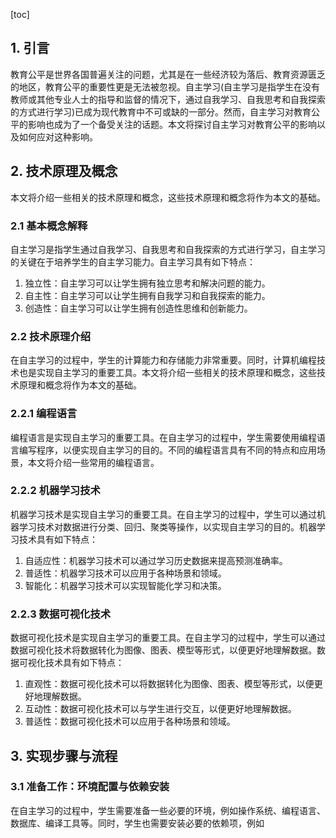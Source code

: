 
[toc]                    
                
                
## 1. 引言

教育公平是世界各国普遍关注的问题，尤其是在一些经济较为落后、教育资源匮乏的地区，教育公平的重要性更是无法被忽视。自主学习(自主学习是指学生在没有教师或其他专业人士的指导和监督的情况下，通过自我学习、自我思考和自我探索的方式进行学习)已成为现代教育中不可或缺的一部分。然而，自主学习对教育公平的影响也成为了一个备受关注的话题。本文将探讨自主学习对教育公平的影响以及如何应对这种影响。

## 2. 技术原理及概念

本文将介绍一些相关的技术原理和概念，这些技术原理和概念将作为本文的基础。

### 2.1 基本概念解释

自主学习是指学生通过自我学习、自我思考和自我探索的方式进行学习，自主学习的关键在于培养学生的自主学习能力。自主学习具有如下特点：

1. 独立性：自主学习可以让学生拥有独立思考和解决问题的能力。
2. 自主性：自主学习可以让学生拥有自我学习和自我探索的能力。
3. 创造性：自主学习可以让学生拥有创造性思维和创新能力。

### 2.2 技术原理介绍

在自主学习的过程中，学生的计算能力和存储能力非常重要。同时，计算机编程技术也是实现自主学习的重要工具。本文将介绍一些相关的技术原理和概念，这些技术原理和概念将作为本文的基础。

### 2.2.1 编程语言

编程语言是实现自主学习的重要工具。在自主学习的过程中，学生需要使用编程语言编写程序，以便实现自主学习的目的。不同的编程语言具有不同的特点和应用场景，本文将介绍一些常用的编程语言。

### 2.2.2 机器学习技术

机器学习技术是实现自主学习的重要工具。在自主学习的过程中，学生可以通过机器学习技术对数据进行分类、回归、聚类等操作，以实现自主学习的目的。机器学习技术具有如下特点：

1. 自适应性：机器学习技术可以通过学习历史数据来提高预测准确率。
2. 普适性：机器学习技术可以应用于各种场景和领域。
3. 智能化：机器学习技术可以实现智能化学习和决策。

### 2.2.3 数据可视化技术

数据可视化技术是实现自主学习的重要工具。在自主学习的过程中，学生可以通过数据可视化技术将数据转化为图像、图表、模型等形式，以便更好地理解数据。数据可视化技术具有如下特点：

1. 直观性：数据可视化技术可以将数据转化为图像、图表、模型等形式，以便更好地理解数据。
2. 互动性：数据可视化技术可以与学生进行交互，以便更好地理解数据。
3. 普适性：数据可视化技术可以应用于各种场景和领域。

## 3. 实现步骤与流程

### 3.1 准备工作：环境配置与依赖安装

在自主学习的过程中，学生需要准备一些必要的环境，例如操作系统、编程语言、数据库、编译工具等。同时，学生也需要安装必要的依赖项，例如

